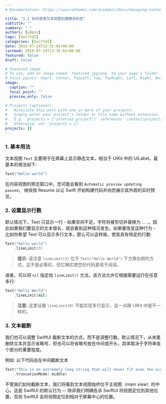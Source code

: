 ```yaml
---
# Documentation: https://sourcethemes.com/academic/docs/managing-content/

title: "1.2 如何使用文本视图创建静态标签"
subtitle: ""
summary: " "
authors: [admin]
tags: [SwiftUI]
categories: [SwiftUI]
date: 2019-07-24T13:35:01+08:00
lastmod: 2019-07-24T13:35:01+08:00
featured: false
draft: false

# Featured image
# To use, add an image named `featured.jpg/png` to your page's folder.
# Focal points: Smart, Center, TopLeft, Top, TopRight, Left, Right, BottomLeft, Bottom, BottomRight.
image:
  caption: ""
  focal_point: ""
  preview_only: false

# Projects (optional).
#   Associate this post with one or more of your projects.
#   Simply enter your project's folder or file name without extension.
#   E.g. `projects = ["internal-project"]` references `content/project/deep-learning/index.md`.
#   Otherwise, set `projects = []`.
projects: []
---
```


<!-- more -->
### 1. 基本用法
文本视图 `Text` 主要用于在屏幕上显示静态文本，相当于 UIKit 中的 UILabel。最基本的用法如下:
```swift
Text("Hello world")
```
在内容视图的预览窗口中，您可能会看到 `Automatic preview updating paused`， 继续按 Resume 以让 Swift 开始构建代码并向您展示其外观的实时预览。

### 2. 设置显示行数
默认情况下，Text 只显示一行 - 如果空间不足，字符将被剪切并替换为 `...`。因此如果我们要显示的文本很长，就会看到这种情况发生。如果要改变这种行为 - 比如你希望  Text 可以显示多行文本，那么可以这样做，使其具有特定的行数:
```swift
Text("Hello world")
    .lineLimit(3)
```
> **提示**: 请注意 `lineLimit(3)` 位于 `Text("Hello World")` 下方靠右侧的方式。这不是必需的，但它确实使您的代码更易于阅读。

或者，可以将 `nil` 指定给 `lineLimit()` 方法，该方法允许它根据需要运行在任意多行:
```swift
Text("Hello World")
    .lineLimit(nil)
```
> **注意:** 这里设置 `lineLimit(0)` 不能实现多行显示，这一点跟 UIKit 中是不一样的。

### 3. 文本截断
我们也可以调整 SwiftUI 截断文本的方式，而不是调整行数。默认情况下，从末尾删除文本并显示省略号，但也可以将省略号放在中间或开头，具体取决于字符串各个部分的重要程度。

例如: 以下代码会在中间截断文本
```swift
Text("This is an extremely long string that will never fit even the widest of Phones.")
    .truncationMode(.middle)
```
不管我们如何截断文本，我们将看到文本视图始终位于主视图（main view）的中心。这是 SwiftUI 的默认行为 -- 除非我们明确告诉 SwiftUI 将视图定位到其他位置，否则 SwiftUI 会将视图定位到相对于屏幕中心的位置。